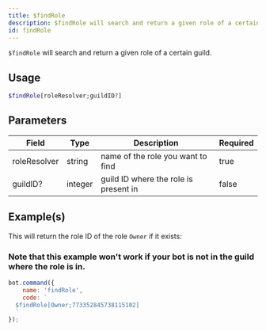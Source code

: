 ```yaml
---
title: $findRole
description: $findRole will search and return a given role of a certain guild.
id: findRole
---
```


`$findRole` will search and return a given role of a certain guild.

## Usage

```php
$findRole[roleResolver;guildID?]
```

## Parameters

| Field        | Type    | Description                           | Required |
|--------------|---------|---------------------------------------|----------|
| roleResolver | string  | name of the role you want to find     | true     |
| guildID?     | integer | guild ID where the role is present in | false    |

## Example(s)

This will return the role ID of the role `Owner` if it exists:

### Note that this example won't work if your bot is not in the guild where the role is in.

```javascript
bot.command({
    name: 'findRole',
    code: `
  $findRole[Owner;773352845738115102]
  `
});
```
